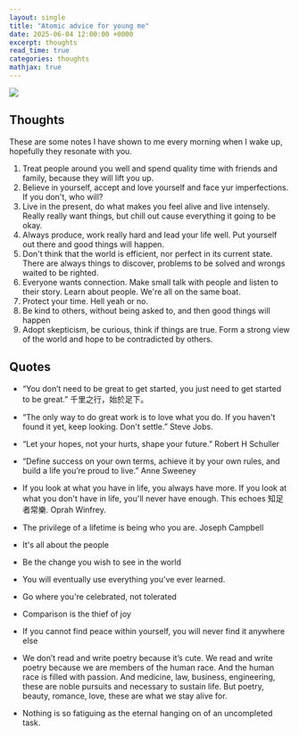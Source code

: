 ```yaml
---
layout: single
title: "Atomic advice for young me"
date: 2025-06-04 12:00:00 +0000
excerpt: thoughts
read_time: true
categories: thoughts
mathjax: true
---
```


![](https://images.unsplash.com/photo-1505159940484-eb2b9f2588e2?q=80&w=2070&auto=format&fit=crop&ixlib=rb-4.0.3&ixid=M3wxMjA3fDB8MHxwaG90by1wYWdlfHx8fGVufDB8fHx8fA%3D%3D)

## Thoughts

These are some notes I have shown to me every morning when I wake up, hopefully they resonate with you.

1. Treat people around you well and spend quality time with friends and family, because they will lift you up.
1. Believe in yourself, accept and love yourself and face yur imperfections. If you don't, who will?
1. Live in the present, do what makes you feel alive and live intensely. Really really want things, but chill out cause everything it going to be okay.
1. Always produce, work really hard and lead your life well. Put yourself out there and good things will happen.
1. Don't think that the world is efficient, nor perfect in its current state. There are always things to discover, problems to be solved and wrongs waited to be righted.
1. Everyone wants connection. Make small talk with people and listen to their story. Learn about people. We're all on the same boat.
1. Protect your time. Hell yeah or no.
1. Be kind to others, without being asked to, and then good things will happen
1. Adopt skepticism, be curious, think if things are true. Form a strong view of the world and hope to be contradicted by others.

## Quotes

- “You don’t need to be great to get started, you just need to get started to be great.” 千里之行，始於足下。

- “The only way to do great work is to love what you do. If you haven't found it yet, keep looking. Don't settle.” Steve Jobs.

- “Let your hopes, not your hurts, shape your future.” Robert H Schuller

- “Define success on your own terms, achieve it by your own rules, and build a life you’re proud to live.” Anne Sweeney

- If you look at what you have in life, you always have more. If you look at what you don't have in life, you'll never have enough. This echoes 知足者常樂. Oprah Winfrey.

- The privilege of a lifetime is being who you are. Joseph Campbell

- It's all about the people

- Be the change you wish to see in the world

- You will eventually use everything you've ever learned.

- Go where you're celebrated, not tolerated

- Comparison is the thief of joy

- If you cannot find peace within yourself, you will never find it anywhere else

- We don’t read and write poetry because it’s cute. We read and write poetry because we are members of the human race. And the human race is filled with passion. And medicine, law, business, engineering, these are noble pursuits and necessary to sustain life. But poetry, beauty, romance, love, these are what we stay alive for.

- Nothing is so fatiguing as the eternal hanging on of an uncompleted task.

